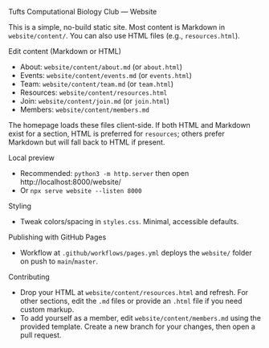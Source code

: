 Tufts Computational Biology Club — Website

This is a simple, no-build static site. Most content is Markdown in `website/content/`. You can also use HTML files (e.g., `resources.html`).

Edit content (Markdown or HTML)
- About: `website/content/about.md` (or `about.html`)
- Events: `website/content/events.md` (or `events.html`)
- Team: `website/content/team.md` (or `team.html`)
- Resources: `website/content/resources.html`
- Join: `website/content/join.md` (or `join.html`)
- Members: `website/content/members.md`

The homepage loads these files client-side. If both HTML and Markdown exist for a section, HTML is preferred for `resources`; others prefer Markdown but will fall back to HTML if present.

Local preview
- Recommended: `python3 -m http.server` then open http://localhost:8000/website/
- Or `npx serve website --listen 8000`

Styling
- Tweak colors/spacing in `styles.css`. Minimal, accessible defaults.

Publishing with GitHub Pages
- Workflow at `.github/workflows/pages.yml` deploys the `website/` folder on push to `main`/`master`.

Contributing
- Drop your HTML at `website/content/resources.html` and refresh. For other sections, edit the `.md` files or provide an `.html` file if you need custom markup.
- To add yourself as a member, edit `website/content/members.md` using the provided template. Create a new branch for your changes, then open a pull request.
